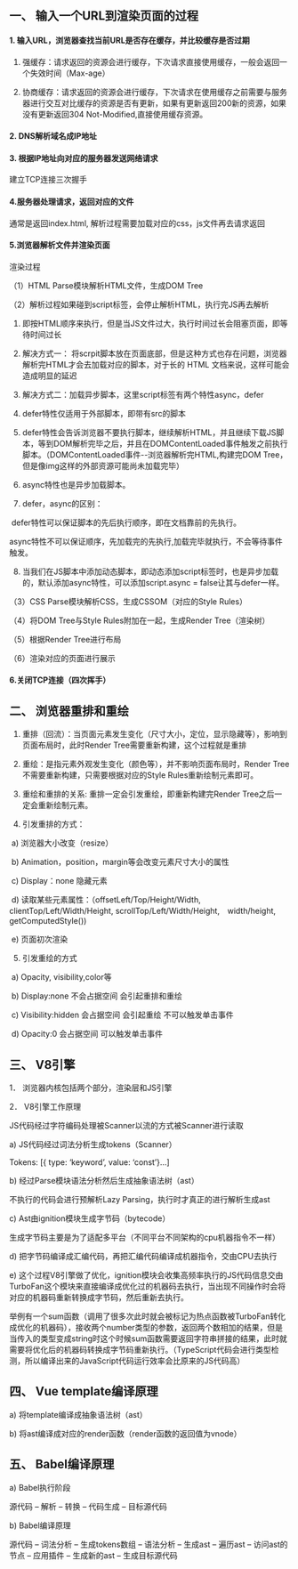 ## 一、 输入一个URL到渲染页面的过程

#### 1. 输入URL，浏览器查找当前URL是否存在缓存，并比较缓存是否过期

1) 强缓存：请求返回的资源会进行缓存，下次请求直接使用缓存，一般会返回一个失效时间（Max-age）

2) 协商缓存：请求返回的资源会进行缓存，下次请求在使用缓存之前需要与服务器进行交互对比缓存的资源是否有更新，如果有更新返回200新的资源，如果没有更新返回304 Not-Modified,直接使用缓存资源。

#### 2. DNS解析域名成IP地址

#### 3. 根据IP地址向对应的服务器发送网络请求

 建立TCP连接三次握手

#### 4.服务器处理请求，返回对应的文件

通常是返回index.html, 解析过程需要加载对应的css，js文件再去请求返回

#### 5.浏览器解析文件并渲染页面

 渲染过程

 （1）HTML Parse模块解析HTML文件，生成DOM Tree

 （2）解析过程如果碰到script标签，会停止解析HTML，执行完JS再去解析

1) 即按HTML顺序来执行，但是当JS文件过大，执行时间过长会阻塞页面，即等待时间过长

2) 解决方式一： 将scrpit脚本放在页面底部，但是这种方式也存在问题，浏览器解析完HTML才会去加载对应的脚本，对于长的 HTML 文档来说，这样可能会造成明显的延迟

3) 解决方式二：加载异步脚本，这里script标签有两个特性async，defer

4) defer特性仅适用于外部脚本，即带有src的脚本

5) defer特性会告诉浏览器不要执行脚本，继续解析HTML，并且继续下载JS脚本，等到DOM解析完毕之后，并且在DOMContentLoaded事件触发之前执行脚本。（DOMContentLoaded事件--浏览器解析完HTML,构建完DOM Tree，但是像img这样的外部资源可能尚未加载完毕）

6) async特性也是异步加载脚本。

7) defer，async的区别：

​		defer特性可以保证脚本的先后执行顺序，即在文档靠前的先执行。

​		async特性不可以保证顺序，先加载完的先执行,加载完毕就执行，不会等待事件触发。

8) 当我们在JS脚本中添加动态脚本，即动态添加script标签时，也是异步加载的，默认添加async特性，可以添加script.async = false让其与defer一样。

 （3）CSS Parse模块解析CSS，生成CSSOM（对应的Style Rules）

 （4）将DOM Tree与Style Rules附加在一起，生成Render Tree（渲染树）

 （5）根据Render Tree进行布局

 （6）渲染对应的页面进行展示

#### 6.关闭TCP连接（四次挥手）

## 二、 浏览器重排和重绘

1. 重排（回流）：当页面元素发生变化（尺寸大小，定位，显示隐藏等），影响到页面布局时，此时Render Tree需要重新构建，这个过程就是重排

2. 重绘：是指元素外观发生变化（颜色等），并不影响页面布局时，Render Tree不需要重新构建，只需要根据对应的Style Rules重新绘制元素即可。

3. 重绘和重排的关系: 重排一定会引发重绘，即重新构建完Render Tree之后一定会重新绘制元素。

4. 引发重排的方式：

​		a) 浏览器大小改变（resize）

​		b) Animation，position，margin等会改变元素尺寸大小的属性

​		c) Display：none 隐藏元素

​		d) 读取某些元素属性：（offsetLeft/Top/Height/Width,　clientTop/Left/Width/Height, 		scrollTop/Left/Width/Height,　width/height,　getComputedStyle())

​		e) 页面初次渲染

5. 引发重绘的方式

​		a) Opacity, visibility,color等

​		b) Display:none 不会占据空间 会引起重排和重绘

​		c) Visibility:hidden 会占据空间 会引起重绘 不可以触发单击事件

​		d) Opacity:0 会占据空间 可以触发单击事件

## 三、 V8引擎

1． 浏览器内核包括两个部分，渲染层和JS引擎

2． V8引擎工作原理

JS代码经过字符编码处理被Scanner以流的方式被Scanner进行读取

a) JS代码经过词法分析生成tokens（Scanner）

Tokens: [{ type: ‘keyword’, value: ‘const’}…]

b) 经过Parse模块语法分析然后生成抽象语法树（ast）

不执行的代码会进行预解析Lazy Parsing，执行时才真正的进行解析生成ast

c) Ast由ignition模块生成字节码（bytecode）

生成字节码主要是为了适配多平台（不同平台不同架构的cpu机器指令不一样）

d) 把字节码编译成汇编代码，再把汇编代码编译成机器指令，交由CPU去执行

e) 这个过程V8引擎做了优化，ignition模块会收集高频率执行的JS代码信息交由TurboFan这个模块来直接编译成优化过的机器码去执行，当出现不同操作时会将对应的机器码重新转换成字节码，然后重新去执行。

举例有一个sum函数（调用了很多次此时就会被标记为热点函数被TurboFan转化成优化的机器码），接收两个number类型的参数，返回两个数相加的结果，但是当传入的类型变成string时这个时候sum函数需要返回字符串拼接的结果，此时就需要将优化后的机器码转换成字节码重新执行。（TypeScript代码会进行类型检测，所以编译出来的JavaScript代码运行效率会比原来的JS代码高）

## 四、 Vue template编译原理

a) 将template编译成抽象语法树（ast）

b) 将ast编译成对应的render函数（render函数的返回值为vnode）

## 五、 Babel编译原理

a) Babel执行阶段

源代码 – 解析 – 转换 – 代码生成 – 目标源代码

b) Babel编译原理

源代码 – 词法分析 – 生成tokens数组 – 语法分析 – 生成ast – 遍历ast – 访问ast的节点 – 应用插件 – 生成新的ast – 生成目标源代码 